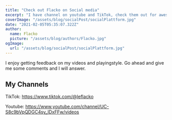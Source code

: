 ```yaml
---
title: "Check out Flacko on Social media"
excerpt: "I have channel on youtube and TikTok, check them out for awesome videos."
coverImage: "/assets/blog/socialPost/socialPlattform.jpg"
date: "2021-02-05T05:35:07.322Z"
author:
  name: Flacko
  picture: "/assets/blog/authors/Flacko.jpg"
ogImage:
  url: "/assets/blog/socialPost/socialPlattform.jpg"
---
```


I enjoy getting feedback on my videos and playingstyle. Go ahead and give me some
comments and I will answer.

## My Channels

TikTok:
https://www.tiktok.com/@leflacko

Youtube:
https://www.youtube.com/channel/UC-S8c9bVpQDGC4sy_IDxFFw/videos
